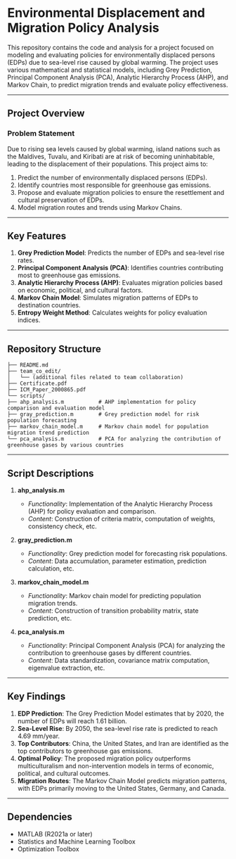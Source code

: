 # **Environmental Displacement and Migration Policy Analysis**

This repository contains the code and analysis for a project focused on modeling and evaluating policies for environmentally displaced persons (EDPs) due to sea-level rise caused by global warming. The project uses various mathematical and statistical models, including Grey Prediction, Principal Component Analysis (PCA), Analytic Hierarchy Process (AHP), and Markov Chain, to predict migration trends and evaluate policy effectiveness.

---

## **Project Overview**

### **Problem Statement**
Due to rising sea levels caused by global warming, island nations such as the Maldives, Tuvalu, and Kiribati are at risk of becoming uninhabitable, leading to the displacement of their populations. This project aims to:
1. Predict the number of environmentally displaced persons (EDPs).
2. Identify countries most responsible for greenhouse gas emissions.
3. Propose and evaluate migration policies to ensure the resettlement and cultural preservation of EDPs.
4. Model migration routes and trends using Markov Chains.

---

## **Key Features**
1. **Grey Prediction Model**: Predicts the number of EDPs and sea-level rise rates.
2. **Principal Component Analysis (PCA)**: Identifies countries contributing most to greenhouse gas emissions.
3. **Analytic Hierarchy Process (AHP)**: Evaluates migration policies based on economic, political, and cultural factors.
4. **Markov Chain Model**: Simulates migration patterns of EDPs to destination countries.
5. **Entropy Weight Method**: Calculates weights for policy evaluation indices.

---

## **Repository Structure**
```
├── README.md
├── team_co_edit/
│   └── (additional files related to team collaboration)
├── Certificate.pdf
├── ICM_Paper_2000865.pdf
└── scripts/
├── ahp_analysis.m           # AHP implementation for policy comparison and evaluation model
├── gray_prediction.m        # Grey prediction model for risk population forecasting
├── markov_chain_model.m     # Markov chain model for population migration trend prediction
└── pca_analysis.m           # PCA for analyzing the contribution of greenhouse gases by various countries
```

---

## **Script Descriptions**

1. **ahp_analysis.m**
    - *Functionality*: Implementation of the Analytic Hierarchy Process (AHP) for policy evaluation and comparison.
    - *Content*: Construction of criteria matrix, computation of weights, consistency check, etc.

2. **gray_prediction.m**
    - *Functionality*: Grey prediction model for forecasting risk populations.
    - *Content*: Data accumulation, parameter estimation, prediction calculation, etc.

3. **markov_chain_model.m**
    - *Functionality*: Markov chain model for predicting population migration trends.
    - *Content*: Construction of transition probability matrix, state prediction, etc.

4. **pca_analysis.m**
    - *Functionality*: Principal Component Analysis (PCA) for analyzing the contribution to greenhouse gases by different countries.
    - *Content*: Data standardization, covariance matrix computation, eigenvalue extraction, etc.



---

## **Key Findings**
1. **EDP Prediction**: The Grey Prediction Model estimates that by 2020, the number of EDPs will reach 1.61 billion.
2. **Sea-Level Rise**: By 2050, the sea-level rise rate is predicted to reach 4.69 mm/year.
3. **Top Contributors**: China, the United States, and Iran are identified as the top contributors to greenhouse gas emissions.
4. **Optimal Policy**: The proposed migration policy outperforms multiculturalism and non-intervention models in terms of economic, political, and cultural outcomes.
5. **Migration Routes**: The Markov Chain Model predicts migration patterns, with EDPs primarily moving to the United States, Germany, and Canada.


---

## **Dependencies**
- MATLAB (R2021a or later)
- Statistics and Machine Learning Toolbox
- Optimization Toolbox

